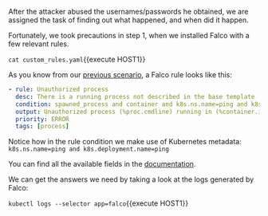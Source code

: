 After the attacker abused the usernames/passwords he obtained, we are assigned the task of finding out what happened, and when did it happen.

Fortunately, we took precautions in step 1, when we installed Falco with a few relevant rules.

`cat custom_rules.yaml`{{execute HOST1}}

As you know from our [previous scenario](https://katacoda.com/sysdig/scenarios/sysdig-falco), a Falco rule looks like this:

```yaml
- rule: Unauthorized process
  desc: There is a running process not described in the base template
  condition: spawned_process and container and k8s.ns.name=ping and k8s.deployment.name=ping and not proc.name in (apache2, sh, ping)
  output: Unauthorized process (%proc.cmdline) running in (%container.id)
  priority: ERROR
  tags: [process]
```

Notice how in the rule condition we make use of Kubernetes metadata:
`k8s.ns.name=ping and k8s.deployment.name=ping`

You can find all the available fields in the [documentation](https://github.com/draios/sysdig/wiki/Sysdig-User-Guide#all-supported-filters).

We can get the answers we need by taking a look at the logs generated by Falco:

`kubectl logs --selector app=falco`{{execute HOST1}}
